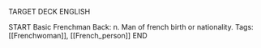 TARGET DECK
ENGLISH

START
Basic
Frenchman
Back: n. Man of french birth or nationality.
Tags: [[Frenchwoman]], [[French_person]]
END
